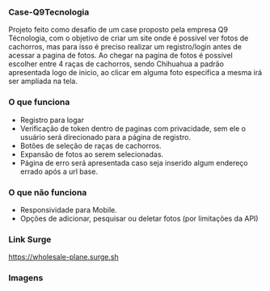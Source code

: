 ### Case-Q9Tecnologia

Projeto feito como desafio de um case proposto pela empresa Q9 Técnologia, com o objetivo de criar um site onde é possivel ver fotos de cachorros, mas para isso é preciso realizar um registro/login antes de acessar a pagina de fotos.
Ao chegar na pagina de fotos é possível escolher entre 4 raças de cachorros, sendo Chihuahua a padrão apresentada logo de inicio, ao clicar em alguma foto especifica a mesma irá ser ampliada na tela.

### O que funciona

- Registro para logar
- Verificação de token dentro de paginas com privacidade, sem ele o usuário será direcionado para a página de registro.
- Botões de seleção de raças de cachorros.
- Expansão de fotos ao serem selecionadas.
- Página de erro será apresentada caso seja inserido algum endereço errado após a url base.

### O que não funciona

- Responsividade para Mobile.
- Opções de adicionar, pesquisar ou deletar fotos (por limitações da API)

### Link Surge

https://wholesale-plane.surge.sh

### Imagens
